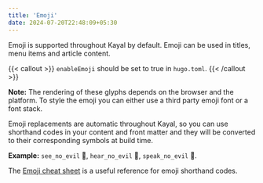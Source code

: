 ```yaml
---
title: 'Emoji'
date: 2024-07-20T22:48:09+05:30
---
```

Emoji is supported throughout Kayal by default. Emoji can be used in titles, menu items and article content.

{{< callout >}}
`enableEmoji` should be set to true in `hugo.toml`.
{{< /callout >}}

**Note:** The rendering of these glyphs depends on the browser and the platform. To style the emoji you can either use a third party emoji font or a font stack.

Emoji replacements are automatic throughout Kayal, so you can use shorthand codes in your content and front matter and they will be converted to their corresponding symbols at build time.

**Example:** `see_no_evil` :see_no_evil:, `hear_no_evil` :hear_no_evil:, `speak_no_evil` :speak_no_evil:.

The [Emoji cheat sheet](http://www.emoji-cheat-sheet.com/) is a useful reference for emoji shorthand codes.
